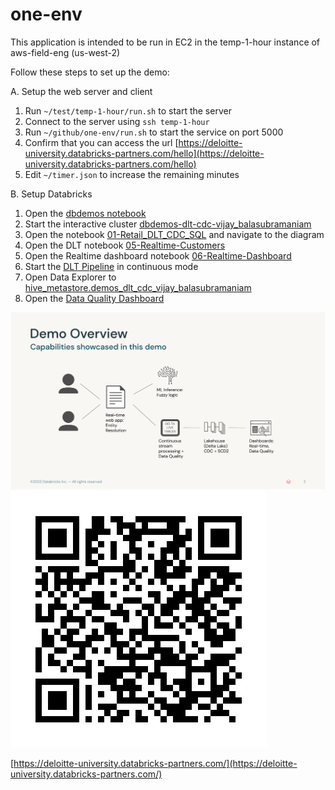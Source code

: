 # one-env

This application is intended to be run in EC2 in the temp-1-hour instance of aws-field-eng (us-west-2)

Follow these steps to set up the demo:

A. Setup the web server and client

1. Run `~/test/temp-1-hour/run.sh` to start the server
2. Connect to the server using `ssh temp-1-hour`
3. Run `~/github/one-env/run.sh` to start the service on port 5000
4. Confirm that you can access the url [https://deloitte-university.databricks-partners.com/hello](https://deloitte-university.databricks-partners.com/hello)
5. Edit `~/timer.json` to increase the remaining minutes

B. Setup Databricks

1. Open the [dbdemos notebook](https://e2-demo-field-eng.cloud.databricks.com/?o=1444828305810485#notebook/3254325001509350/command/3631133442639536)
2. Start the interactive cluster [dbdemos-dlt-cdc-vijay_balasubramaniam
](https://e2-demo-field-eng.cloud.databricks.com/?o=1444828305810485#setting/clusters/0309-191351-v77c0rzi/apps)
3. Open the notebook [01-Retail_DLT_CDC_SQL](https://e2-demo-field-eng.cloud.databricks.com/?o=1444828305810485#notebook/3631133442640798/command/3631133442640808) and navigate to the diagram
4. Open the DLT notebook [05-Realtime-Customers](https://e2-demo-field-eng.cloud.databricks.com/?o=1444828305810485#notebook/3631133442764049/command/3631133442764051)
5. Open the Realtime dashboard notebook [06-Realtime-Dashboard](https://e2-demo-field-eng.cloud.databricks.com/?o=1444828305810485#notebook/3631133442764114/command/3631133442764215)
6. Start the [DLT Pipeline](https://e2-demo-field-eng.cloud.databricks.com/?o=1444828305810485#joblist/pipelines/9f406290-3739-4fdd-b6c5-d9f0e9502efb/updates/985b1305-0e14-4c0a-a23a-3eae65d05a86) in continuous mode
7. Open Data Explorer to [hive_metastore.demos_dlt_cdc_vijay_balasubramaniam](https://e2-demo-field-eng.cloud.databricks.com/sql/explore/data/hive_metastore/demos_dlt_cdc_vijay_balasubramaniam?o=1444828305810485)
8. Open the [Data Quality Dashboard](https://e2-demo-field-eng.cloud.databricks.com/sql/dashboards/6f73dd1b-17b1-49d0-9a11-b3772a2c3357-dlt---retail-data-quality-stats?o=1444828305810485#)

<img src="media/demo_overview.svg" />
<br>
<img src="media/qrcode.png" />

[https://deloitte-university.databricks-partners.com/](https://deloitte-university.databricks-partners.com/)